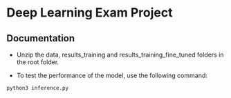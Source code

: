 # Deep Learning Exam Project

## Documentation
* Unzip the data, results_training and results_training_fine_tuned folders in the root folder.

* To test the performance of the model, use the following command:
```bash
python3 inference.py
```
